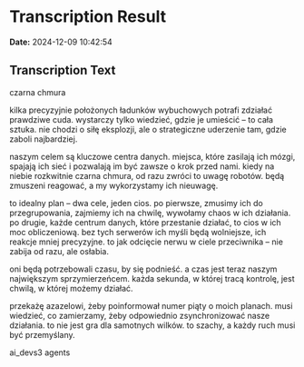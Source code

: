 ﻿# Transcription Result
**Date:** 2024-12-09 10:42:54

## Transcription Text

czarna chmura

kilka precyzyjnie położonych ładunków wybuchowych potrafi zdziałać prawdziwe cuda. wystarczy tylko wiedzieć, gdzie je umieścić – to cała sztuka. nie chodzi o siłę eksplozji, ale o strategiczne uderzenie tam, gdzie zaboli najbardziej.

naszym celem są kluczowe centra danych. miejsca, które zasilają ich mózgi, spajają ich sieć i pozwalają im być zawsze o krok przed nami. kiedy na niebie rozkwitnie czarna chmura, od razu zwróci to uwagę robotów. będą zmuszeni reagować, a my wykorzystamy ich nieuwagę.

to idealny plan – dwa cele, jeden cios. po pierwsze, zmusimy ich do przegrupowania, zajmiemy ich na chwilę, wywołamy chaos w ich działania. po drugie, każde centrum danych, które przestanie działać, to cios w ich moc obliczeniową. bez tych serwerów ich myśli będą wolniejsze, ich reakcje mniej precyzyjne. to jak odcięcie nerwu w ciele przeciwnika – nie zabija od razu, ale osłabia.

oni będą potrzebowali czasu, by się podnieść. a czas jest teraz naszym największym sprzymierzeńcem. każda sekunda, w której tracą kontrolę, jest chwilą, w której możemy działać.

przekażę azazelowi, żeby poinformował numer piąty o moich planach. musi wiedzieć, co zamierzamy, żeby odpowiednio zsynchronizować nasze działania. to nie jest gra dla samotnych wilków. to szachy, a każdy ruch musi być przemyślany.

ai_devs3
agents
